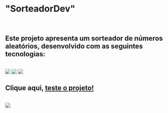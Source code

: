 <h1><b>"SorteadorDev"</b></h1>
<br>
<h2>Este projeto apresenta um sorteador de números aleatórios, desenvolvido com as seguintes tecnologias:</h2>
<br>
   <img src="https://img.shields.io/badge/HTML5-E34F26?style=for-the-badge&logo=html5&logoColor=white" />
   <img src="https://img.shields.io/badge/CSS-239120?&style=for-the-badge&logo=css3&logoColor=white" />
   <img src="https://img.shields.io/badge/JavaScript-F7DF1E?style=for-the-badge&logo=javascript&logoColor=black" />
<br>
<h2>Clique aqui, <a href="https://rafaell-ssouza.github.io/Sorteador-Dev/">teste o projeto!</a></h2>
<br>
   <img align-itens="center" src="https://github.com/Rafaell-SSouza/SorteadorDev/blob/main/Sorteador%20img.jpg?raw=true" />
